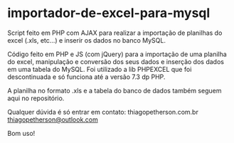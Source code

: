 # importador-de-excel-para-mysql
Script feito em PHP com AJAX para realizar a importação de planilhas do excel (.xls, etc...) e inserir os dados no banco MySQL.

Código feito em PHP e JS (com jQuery) para a importação de uma planilha do excel, manipulação e conversão dos seus dados e inserção dos dados em uma tabela do MySQL. 
Foi utilizado a lib PHPEXCEL que foi descontinuada e só funciona até a versão 7.3 dp PHP.

A planilha no formato .xls e a tabela do banco de dados também seguem aqui no repositório. 

Qualquer dúvida é só entrar em contato:
thiagopetherson.com.br
thiagopetherson@outlook.com

Bom uso!
